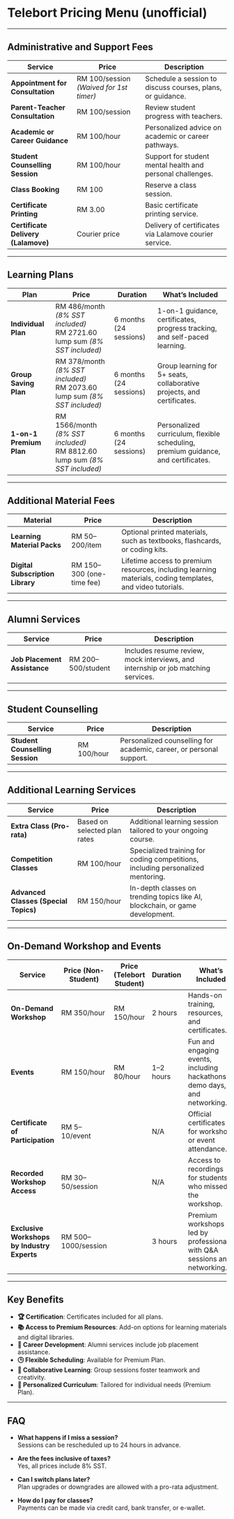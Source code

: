 # Telebort Pricing Menu (unofficial)

---

## Administrative and Support Fees

| **Service**                         | **Price**                             | **Description**                                                             |
|-------------------------------------|---------------------------------------|-----------------------------------------------------------------------------|
| **Appointment for Consultation**    | RM 100/session *(Waived for 1st timer)* | Schedule a session to discuss courses, plans, or guidance.                  |
| **Parent-Teacher Consultation**     | RM 100/session                       | Review student progress with teachers.                                      |
| **Academic or Career Guidance**     | RM 100/hour                          | Personalized advice on academic or career pathways.                         |
| **Student Counselling Session**     | RM 100/hour                          | Support for student mental health and personal challenges.                  |
| **Class Booking**                   | RM 100                                | Reserve a class session.                                                    |
| **Certificate Printing**            | RM 3.00                              | Basic certificate printing service.                                         |
| **Certificate Delivery (Lalamove)** | Courier price                         | Delivery of certificates via Lalamove courier service.                      |

---

## Learning Plans

| **Plan**                | **Price**                            | **Duration**        | **What’s Included**                                                                                     |
|--------------------------|--------------------------------------|---------------------|---------------------------------------------------------------------------------------------------------|
| **Individual Plan**      | RM 486/month *(8% SST included)* <br> RM 2721.60 lump sum *(8% SST included)* | 6 months (24 sessions) | 1-on-1 guidance, certificates, progress tracking, and self-paced learning.                             |
| **Group Saving Plan**    | RM 378/month *(8% SST included)* <br> RM 2073.60 lump sum *(8% SST included)* | 6 months (24 sessions) | Group learning for 5+ seats, collaborative projects, and certificates.                                 |
| **1-on-1 Premium Plan**  | RM 1566/month *(8% SST included)* <br> RM 8812.60 lump sum *(8% SST included)* | 6 months (24 sessions) | Personalized curriculum, flexible scheduling, premium guidance, and certificates.                      |

---

## Additional Material Fees

| **Material**                        | **Price**                             | **Description**                                                             |
|-------------------------------------|---------------------------------------|-----------------------------------------------------------------------------|
| **Learning Material Packs**         | RM 50–200/item                       | Optional printed materials, such as textbooks, flashcards, or coding kits.  |
| **Digital Subscription Library**    | RM 150–300 (one-time fee)            | Lifetime access to premium resources, including learning materials, coding templates, and video tutorials. |

---

## Alumni Services

| **Service**                        | **Price**                           | **Description**                                                                   |
|------------------------------------|-------------------------------------|-----------------------------------------------------------------------------------|
| **Job Placement Assistance**       | RM 200–500/student                 | Includes resume review, mock interviews, and internship or job matching services. |

---

## Student Counselling

| **Service**                        | **Price**                           | **Description**                                                                   |
|------------------------------------|-------------------------------------|-----------------------------------------------------------------------------------|
| **Student Counselling Session**    | RM 100/hour                        | Personalized counselling for academic, career, or personal support.               |

---

## Additional Learning Services

| **Service**                        | **Price**                           | **Description**                                                                   |
|------------------------------------|-------------------------------------|-----------------------------------------------------------------------------------|
| **Extra Class (Pro-rata)**         | Based on selected plan rates        | Additional learning session tailored to your ongoing course.                      |
| **Competition Classes**            | RM 100/hour                        | Specialized training for coding competitions, including personalized mentoring.    |
| **Advanced Classes (Special Topics)** | RM 150/hour                        | In-depth classes on trending topics like AI, blockchain, or game development.     |

---

## On-Demand Workshop and Events

| **Service**                            | **Price (Non-Student)** | **Price (Telebort Student)** | **Duration** | **What’s Included**                                                          |
|----------------------------------------|-------------------------|-----------------------------|--------------|------------------------------------------------------------------------------|
| **On-Demand Workshop**                 | RM 350/hour            | RM 150/hour                | 2 hours      | Hands-on training, resources, and certificates.                              |
| **Events**                             | RM 150/hour            | RM 80/hour                 | 1–2 hours    | Fun and engaging events, including hackathons, demo days, and networking.    |
| **Certificate of Participation**       | RM 5–10/event          |                             | N/A          | Official certificates for workshop or event attendance.                      |
| **Recorded Workshop Access**           | RM 30–50/session       |                             | N/A          | Access to recordings for students who missed the workshop.                   |
| **Exclusive Workshops by Industry Experts** | RM 500–1000/session   |                             | 3 hours      | Premium workshops led by professionals, with Q&A sessions and networking.    |

---

## Key Benefits

- **🏆 Certification**: Certificates included for all plans.  
- **📚 Access to Premium Resources**: Add-on options for learning materials and digital libraries.  
- **💼 Career Development**: Alumni services include job placement assistance.  
- **🕒 Flexible Scheduling**: Available for Premium Plan.  
- **👥 Collaborative Learning**: Group sessions foster teamwork and creativity.  
- **🎯 Personalized Curriculum**: Tailored for individual needs (Premium Plan).  

---

## FAQ

- **What happens if I miss a session?**  
  Sessions can be rescheduled up to 24 hours in advance.

- **Are the fees inclusive of taxes?**  
  Yes, all prices include 8% SST.

- **Can I switch plans later?**  
  Plan upgrades or downgrades are allowed with a pro-rata adjustment.

- **How do I pay for classes?**  
  Payments can be made via credit card, bank transfer, or e-wallet.